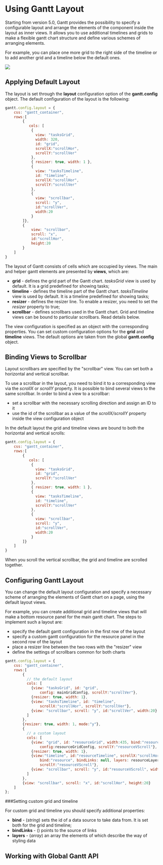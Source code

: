 Using Gantt Layout
==============================

Starting from version 5.0, Gantt provides the possibility to specify a configurable layout and arrange the elements of the component inside the layout as inner views.
It allows you to use additional timelines and grids to make a flexible gantt chart structure and define various schemes of arranging elements.

For example, you can place one more grid to the right side of the timeline or to add another grid and a timeline below the default ones.

<img src="desktop/gantt_resource_panel.png">

Applying Default Layout
------------------

The layout is set through the **layout** configuration option of the **gantt.config** object. The default configuration of the layout is the following:

~~~js
gantt.config.layout = {
	css: "gantt_container",
  	rows:[
   		{
    	   cols: [
     		{
        	  view: "tasksGrid", 
              width: 320, 
              id: "grid", 
              scrollX:"scrollHor", 
              scrollY:"scrollVer"
         	},
     		{ resizer: true, width: 1 },
     		{
        	  view: "tasksTimeline", 
              id: "timeline", 
              scrollX:"scrollHor", 
              scrollY:"scrollVer"
        	},
     	    {
              view: "scrollbar", 
              scroll: "y", 
              id:"scrollVer", 
              width:20
           	}
	    ]},
   	 	{
        	view: "scrollbar", 
            scroll: "x", 
            id:"scrollHor", 
            height:20
        }
  	]
}
~~~

The layout of Gantt consists of cells which are occupied by views. The main and helper gantt elements are presented by **views**, which are: 

- **grid** - defines the grid part of the Gantt chart. *tasksGrid* view is used by default. It is a grid predefined for showing tasks;
- **timeline** - defines the timeline part of the Gantt chart. *tasksTimeline* view is used by default. It is a timeline predefined for showing tasks;
- **resizer** - defines the resizer line. To enable a resizer, you need to set the *resizer* property to true;
- **scrollbar** - defines scrollbars used in the Gantt chart. Grid and timeline views can be bound to particular scrollbars. Read details below.

The view configuration is specified as an object with the corresponding properties. You can set custom configuration options for the **grid** and **timeline** views. 
The default options are taken from the global **gantt.config** object.


Binding Views to Scrollbar
-----------

Layout scrollbars are specified by the "scrollbar" view. You can set both a horizontal and vertical scrollbar. 

To use a scrollbar in the layout, you need to bind it to a corresponding view via the *scrollX* or *scrollY* property. It is possible to bind several views to the same 
scrollbar. In order to bind a view to a scrollbar:

- set a scrollbar with the necessary scrolling direction and assign an ID to it
- use the id of the scrollbar as a value of the *scrollX/scrollY* property inside the view configuration object

In the default layout the grid and timeline views are bound to both the horizontal and vertical scrolls:

~~~js
gantt.config.layout = {
	css: "gantt_container",
  	rows:[
   		{
    	   cols: [
     		{
        	  view: "tasksGrid", 
              id: "grid", 
              scrollY:"scrollVer"
         	},
     		{ resizer: true, width: 1 },
     		{
        	  view: "tasksTimeline", 
              id: "timeline", 
              scrollY:"scrollVer"
        	},
            {
              view: "scrollbar", 
              scroll: "y", 
              id:"scrollVer", 
              width:20
            }
     	]}
    ]
}
~~~

When you scroll the vertical scrollbar, the grid and timeline are scrolled together.


Configuring Gantt Layout
-------------------

You can change the default layout configuration and specify a necessary scheme of arranging the elements of Gantt chart on a page, using the default layout views.

For example, you can create additional grid and timeline views that will make a bottom resource panel for the main gantt chart. The steps to implement such a 
layout are:

- specify the default gantt configuration in the first row of the layout
- specify a custom gantt configuration for the resource panel in the second row of the layout
- place a resizer line between the two rows with the "resizer" view
- define the settings of scrollbars common for both charts

~~~js
gantt.config.layout = {
	css: "gantt_container",
	rows:[
		{
          // the default layout
		  cols: [
			{view: "tasksGrid", id: "grid", 
                config: mainGridConfig, scrollY:"scrollVer"},
			{resizer: true, width: 1},
			{view: "tasksTimeline", id: "timeline", 
                scrollX:"scrollHor", scrollY:"scrollVer"},
			{view: "scrollbar", scroll: "y", id:"scrollVer", width:20}
		  ]
		},
		{resizer: true, width: 1, mode:"y"},
		{
          // a custom layout
		  cols: [
			{view: "grid", id: "resourceGrid", width:435, bind:"resource", 
                config:resourceGridConfig, scrollY:"resourceVScroll"},
			{resizer: true, width: 1},
			{view:"timeline", id:"resourceTimeline", scrollX:"scrollHor", 
            	bind:"resource", bindLinks: null, layers: resourceLayers, 
                scrollY:"resourceVScroll"},
			{view: "scrollbar", scroll: "y", id:"resourceVScroll", width:20}
		  ]
		},
		{view: "scrollbar", scroll: "x", id:"scrollHor", height:20}
	]
};
~~~

###Setting custom grid and timeline

For custom grid and timeline you should specify additional properties:

- **bind** - (*string*) sets the id of a data source to take data from. It is set both for the grid and timeline;
- **bindLinks** - () points to the source of links
- **layers** - (*array*) an array the elements of which describe the way of styling data



Working with Global Gantt API
-------------------
